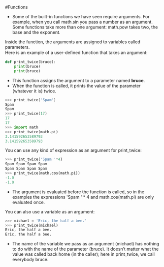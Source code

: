 #Functions 

- Some of the built-in functions we have seen require arguments. For example, when you call math.sin you pass a number as an argument. Some functions take more than one argument: math.pow takes two, the base and the exponent.

Inside the function, the arguments are assigned to variables called parameters.  
Here is an example of a user-deﬁned function that takes an argument:
```python
def print_twice(bruce):
    print(bruce)
    print(bruce)
```
- This function assigns the argument to a parameter named **bruce**. 
- When the function is called, it prints the value of the parameter (whatever it is) twice.
```python
>>> print_twice('Spam')  
Spam  
Spam  
>>> print_twice(17)  
17  
17  
>>> import math  
>>> print_twice(math.pi)  
3.141592653589793  
3.141592653589793
```

You can use any kind of expression as an argument for print_twice:
```python
>>> print_twice('Spam '*4)  
Spam Spam Spam Spam  
Spam Spam Spam Spam  
>>> print_twice(math.cos(math.pi))  
-1.0  
-1.0
```
- The argument is evaluated before the function is called, so in the examples the  expressions 'Spam ' * 4 and math.cos(math.pi) are only evaluated once.

You can also use a variable as an argument:
```python
>>> michael = 'Eric, the half a bee.'
>>> print_twice(michael)
Eric, the half a bee.
Eric, the half a bee.
```
- The name of the variable we pass as an argument (michael) has nothing to do with the name of the parameter (bruce). It doesn’t matter what the value was called back home (in the caller); here in print_twice, we call everybody bruce.